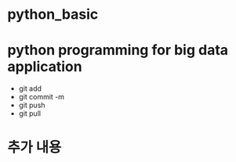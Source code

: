 # python_basic
# python programming for big data application
* git add
* git commit -m
* git push
* git pull
# 추가 내용
